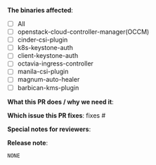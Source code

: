 **The binaries affected**:

<!--
1. Please add the binary name in the title, e.g. `[cinder-csi-plugin]: Add UDP protocol support` unless the PR affects multiple binaries.
2. Use `[OCCM]` for openstack-cloud-controller-manager.
3. Insert 'x' in '[ ]' for tick, i.e. [x] cinder-csi-plugin
-->

- [ ] All
- [ ] openstack-cloud-controller-manager(OCCM)
- [ ] cinder-csi-plugin
- [ ] k8s-keystone-auth
- [ ] client-keystone-auth
- [ ] octavia-ingress-controller
- [ ] manila-csi-plugin
- [ ] magnum-auto-healer
- [ ] barbican-kms-plugin

**What this PR does / why we need it**:

**Which issue this PR fixes**:
fixes #

**Special notes for reviewers**:
<!-- e.g. How to test this PR -->

**Release note**:
<!--
1. Release note is required if a significant change is introduced, otherwise please keep this section as is.
2. Release note is in Markdown format and should begin with the binary name unless multiple binaries are affected, e.g. openstack-cloud-controller-manager: Deprecate Neutron-LBaaS support.
3. Instructions for writing a release note: https://git.k8s.io/community/contributors/guide/release-notes.md
-->
```release-note
NONE
```
